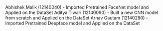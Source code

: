 Abhishek Malik (12140040) - 
	Imported Pretrained FaceNet model and Applied on the DataSet
Aditya Tiwari (12140090) - 
	Built a new CNN model from scratch and Applied on the DataSet
Arnav Gautam (12140280) - 
	Imported Pretrained Deepface model and Applied on the DataSet
